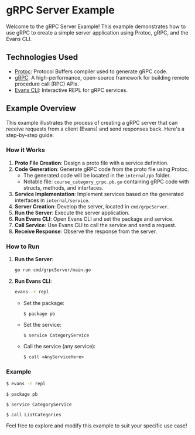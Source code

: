 # gRPC Server Example

Welcome to the gRPC Server Example! This example demonstrates how to use gRPC to create a simple server application using Protoc, gRPC, and the Evans CLI.

## Technologies Used

- [Protoc](https://grpc.io/docs/languages/go/quickstart/): Protocol Buffers compiler used to generate gRPC code.
- [gRPC](https://grpc.io/): A high-performance, open-source framework for building remote procedure call (RPC) APIs.
- [Evans CLI](https://github.com/ktr0731/evans): Interactive REPL for gRPC services.

## Example Overview

This example illustrates the process of creating a gRPC server that can receive requests from a client (Evans) and send responses back. Here's a step-by-step guide:

### How it Works

1. **Proto File Creation**: Design a proto file with a service definition.
2. **Code Generation**: Generate gRPC code from the proto file using Protoc.
   - The generated code will be located in the `internal/pb` folder.
   - Notable file: `course_category_grpc.pb.go` containing gRPC code with structs, methods, and interfaces.
3. **Service Implementation**: Implement services based on the generated interfaces in `internal/service`.
4. **Server Creation**: Develop the server, located in `cmd/grpcServer`.
5. **Run the Server**: Execute the server application.
6. **Run Evans CLI**: Open Evans CLI and set the package and service.
7. **Call Service**: Use Evans CLI to call the service and send a request.
8. **Receive Response**: Observe the response from the server.

### How to Run

1. **Run the Server**:
   ```bash
   go run cmd/grpcServer/main.go
   ```
2. **Run Evans CLI**:
   ```bash
   evans -r repl
   ```
   - Set the package:
     ```evans
     $ package pb
     ```
   - Set the service:
     ```evans
     $ service CategoryService
     ```
   - Call the service (any service):
     ```evans
     $ call <AnyServiceHere>
     ```

### Example

```bash
$ evans -r repl
```

```evans
$ package pb
```

```evans
$ service CategoryService
```

```evans
$ call ListCategories
```

Feel free to explore and modify this example to suit your specific use case!